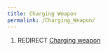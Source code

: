 ```yaml
---
title: Charging Weapon
permalink: /Charging_Weapon/
---
```


1.  REDIRECT [Charging weapon](Charging_weapon "wikilink")